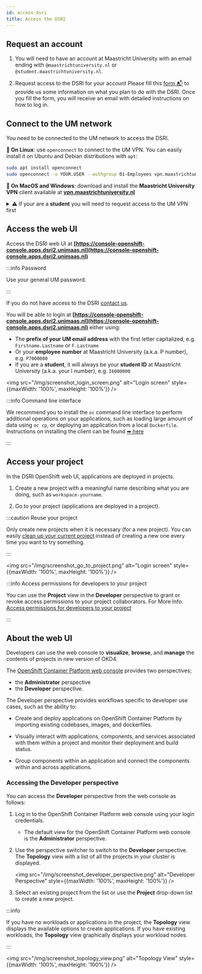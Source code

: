 ```yaml
---
id: access-dsri
title: Access the DSRI
---
```


## Request an account

1. You will need to have an account at Maastricht University with an email ending with `@maastrichtuniversity.nl` or `@student.maastrichtuniversity.nl`.

2. Request access to the DSRI for your account Please fill this [form 📬](/register) to provide us some information on what you plan to do with the DSRI. Once you fill the form, you will receive an email with detailed instructions on how to log in.


## Connect to the UM network

You need to be connected to the UM network to access the DSRI.

**🐧 On Linux**: use `openconnect` to connect to the UM VPN. You can easily install it on Ubuntu and Debian distributions with `apt`:

```bash
sudo apt install openconnect
sudo openconnect -u YOUR.USER --authgroup 01-Employees vpn.maastrichtuniversity.nl
```

**🍎 On MacOS and Windows**: download and install the **Maastricht University VPN** client available at **[vpn.maastrichtuniversity.nl](https://vpn.maastrichtuniversity.nl/)**


<details><summary>⚠️ If your are a <b>student</b> you will need to request access to the UM VPN first</summary>

<ul>
<li>You can try to use the Athena Student Desktop at <a href="https://athenadesktop.maastrichtuniversity.nl">athenadesktop.maastrichtuniversity.nl</a>, to access the VPN through a virtual desktop</li>
<li>Or ask one of your teachers to request VPN access for you. You will need to send an email to the IT helpdesk of your department with the following informations: </li>
<ul>
<li>Email of the student who will get VPN</li>
<li> for which course (provide the course ID) or project does the student need the VPN</li>
<li>until which date the student will need the VPN.</li>
</ul>
</ul>
</details>


## Access the web UI

Access the DSRI web UI at **[https://console-openshift-console.apps.dsri2.unimaas.nl](https://console-openshift-console.apps.dsri2.unimaas.nl)**

:::info Password

Use your general UM password.

:::

If you do not have access to the DSRI [contact us](mailto:dsri-support-l@maastrichtuniversity.nl).

You will be able to login at **[https://console-openshift-console.apps.dsri2.unimaas.nl](https://console-openshift-console.apps.dsri2.unimaas.nl)** either using:

* The **prefix of your UM email address** with the first letter capitalized, e.g. `Firstname.Lastname` or `F.Lastname`
* Or your **employee number** at Maastricht University (a.k.a. P number), e.g. `P7000000`
* If you are a **student**, it will always be your **student ID** at Maastricht University (a.k.a. your I number), e.g. `I6000000`

<img src="/img/screenshot_login_screen.png" alt="Login screen" style={{maxWidth: '100%', maxHeight: '100%'}} />

:::info Command line interface

We recommend you to install the `oc` command line interface to perform additional operations on your applications, such as loading large amount of data using `oc cp`, or deploying an application from a local `Dockerfile`. Instructions on installing the client can be found [➡ here](/docs/openshift-install)

:::

## Access your project

In the DSRI OpenShift web UI, applications are deployed in projects.

1. Create a new project with a meaningful name describing what you are doing, such as `workspace-yourname`.

2. Go to your project (applications are deployed in a project).

:::caution Reuse your project

Only create new projects when it is necessary (for a new project). You can easily [clean up your current project](https://maastrichtu-ids.github.io/dsri-documentation/docs/project-management#delete-a-project-using-the-web-ui) instead of creating a new one every time you want to try something.

:::

<img src="/img/screenshot_go_to_project.png" alt="Login screen" style={{maxWidth: '100%', maxHeight: '100%'}} />

:::info Access permissions for developers to your project

You can use the **Project** view in the **Developer** perspective to grant or revoke access permissions to your project collaborators. For More Info: [Access permissions for developers to your project](https://maastrichtu-ids.github.io/dsri-documentation/docs/project-management/#access-permissions-for-developers-to-your-project)

:::

## About the web UI

Developers can use the web console to **visualize**, **browse**, and **manage** the contents of projects in new version of OKD4. 

The [OpenShift Container Platform web console](https://docs.openshift.com/container-platform/4.6/web_console/odc-about-developer-perspective.html) provides two perspectives; 

* the **Administrator** perspective 
* the **Developer** perspective.

The Developer perspective provides workflows specific to developer use cases, such as the ability to:

* Create and deploy applications on OpenShift Container Platform by importing existing codebases, images, and dockerfiles.

* Visually interact with applications, components, and services associated with them within a project and monitor their deployment and build status.

* Group components within an application and connect the components within and across applications.

### Accessing the Developer perspective

You can access the **Developer** perspective from the web console as follows:

1. Log in to the OpenShift Container Platform web console using your login credentials. 

   * The default view for the OpenShift Container Platform web console is the **Administrator** perspective.

2. Use the perspective switcher to switch to the **Developer** perspective. The **Topology** view with a list of all the projects in your cluster is displayed.

   <img src="/img/screenshot_developer_perspective.png" alt="Developer Perspective" style={{maxWidth: '100%', maxHeight: '100%'}} />

3. Select an existing project from the list or use the **Project** drop-down list to create a new project.

:::info

If you have no workloads or applications in the project, the **Topology** view displays the available options to create applications. If you have existing workloads, the **Topology** view graphically displays your workload nodes.

:::

<img src="/img/screenshot_topology_view.png" alt="Topology View" style={{maxWidth: '100%', maxHeight: '100%'}} />